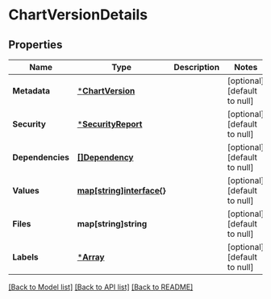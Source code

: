 # ChartVersionDetails

## Properties
Name | Type | Description | Notes
------------ | ------------- | ------------- | -------------
**Metadata** | [***ChartVersion**](ChartVersion.md) |  | [optional] [default to null]
**Security** | [***SecurityReport**](SecurityReport.md) |  | [optional] [default to null]
**Dependencies** | [**[]Dependency**](Dependency.md) |  | [optional] [default to null]
**Values** | [**map[string]interface{}**](interface{}.md) |  | [optional] [default to null]
**Files** | **map[string]string** |  | [optional] [default to null]
**Labels** | [***Array**](array.md) |  | [optional] [default to null]

[[Back to Model list]](../README.md#documentation-for-models) [[Back to API list]](../README.md#documentation-for-api-endpoints) [[Back to README]](../README.md)

